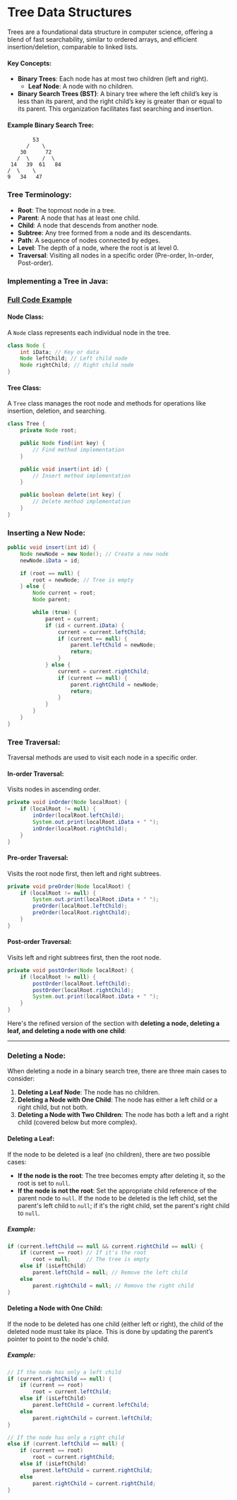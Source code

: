 # Tree Data Structures

Trees are a foundational data structure in computer science, offering a blend of fast searchability, similar to ordered arrays, and efficient insertion/deletion, comparable to linked lists.

#### Key Concepts:
- **Binary Trees**: Each node has at most two children (left and right).
  - **Leaf Node**: A node with no children.
- **Binary Search Trees (BST)**: A binary tree where the left child’s key is less than its parent, and the right child’s key is greater than or equal to its parent. This organization facilitates fast searching and insertion.

#### Example Binary Search Tree:

```
        53
      /    \
    30      72
   /  \    /  \
 14   39  61   84
/  \    \
9   34   47
```

### Tree Terminology:
- **Root**: The topmost node in a tree.
- **Parent**: A node that has at least one child.
- **Child**: A node that descends from another node.
- **Subtree**: Any tree formed from a node and its descendants.
- **Path**: A sequence of nodes connected by edges.
- **Level**: The depth of a node, where the root is at level 0.
- **Traversal**: Visiting all nodes in a specific order (Pre-order, In-order, Post-order).

### Implementing a Tree in Java:

### [Full Code Example](./Tree.java)

#### Node Class:
A `Node` class represents each individual node in the tree.

```java
class Node {
    int iData; // Key or data
    Node leftChild; // Left child node
    Node rightChild; // Right child node
}
```

#### Tree Class:
A `Tree` class manages the root node and methods for operations like insertion, deletion, and searching.

```java
class Tree {
    private Node root;

    public Node find(int key) {
        // Find method implementation
    }

    public void insert(int id) {
        // Insert method implementation
    }

    public boolean delete(int key) {
        // Delete method implementation
    }
}
```

### Inserting a New Node:

```java
public void insert(int id) {
    Node newNode = new Node(); // Create a new node
    newNode.iData = id;

    if (root == null) {
        root = newNode; // Tree is empty
    } else {
        Node current = root;
        Node parent;

        while (true) {
            parent = current;
            if (id < current.iData) {
                current = current.leftChild;
                if (current == null) {
                    parent.leftChild = newNode;
                    return;
                }
            } else {
                current = current.rightChild;
                if (current == null) {
                    parent.rightChild = newNode;
                    return;
                }
            }
        }
    }
}
```

### Tree Traversal:
Traversal methods are used to visit each node in a specific order.

#### In-order Traversal:
Visits nodes in ascending order.

```java
private void inOrder(Node localRoot) {
    if (localRoot != null) {
        inOrder(localRoot.leftChild);
        System.out.print(localRoot.iData + " ");
        inOrder(localRoot.rightChild);
    }
}
```

#### Pre-order Traversal:
Visits the root node first, then left and right subtrees.

```java
private void preOrder(Node localRoot) {
    if (localRoot != null) {
        System.out.print(localRoot.iData + " ");
        preOrder(localRoot.leftChild);
        preOrder(localRoot.rightChild);
    }
}
```

#### Post-order Traversal:
Visits left and right subtrees first, then the root node.

```java
private void postOrder(Node localRoot) {
    if (localRoot != null) {
        postOrder(localRoot.leftChild);
        postOrder(localRoot.rightChild);
        System.out.print(localRoot.iData + " ");
    }
}
```

Here's the refined version of the section with **deleting a node, deleting a leaf, and deleting a node with one child**:

---

### Deleting a Node:
When deleting a node in a binary search tree, there are three main cases to consider:

1. **Deleting a Leaf Node**: The node has no children.
2. **Deleting a Node with One Child**: The node has either a left child or a right child, but not both.
3. **Deleting a Node with Two Children**: The node has both a left and a right child (covered below but more complex).

#### Deleting a Leaf:
If the node to be deleted is a leaf (no children), there are two possible cases:

- **If the node is the root**: The tree becomes empty after deleting it, so the root is set to `null`.
- **If the node is not the root**: Set the appropriate child reference of the parent node to `null`. If the node to be deleted is the left child, set the parent's left child to `null`; if it's the right child, set the parent's right child to `null`.

##### Example:
```java
if (current.leftChild == null && current.rightChild == null) {
    if (current == root) // If it's the root
        root = null;     // The tree is empty
    else if (isLeftChild)
        parent.leftChild = null; // Remove the left child
    else
        parent.rightChild = null; // Remove the right child
}
```

#### Deleting a Node with One Child:
If the node to be deleted has one child (either left or right), the child of the deleted node must take its place. This is done by updating the parent’s pointer to point to the node's child.

##### Example:
```java
// If the node has only a left child
if (current.rightChild == null) {
    if (current == root)
        root = current.leftChild;
    else if (isLeftChild)
        parent.leftChild = current.leftChild;
    else
        parent.rightChild = current.leftChild;
}

// If the node has only a right child
else if (current.leftChild == null) {
    if (current == root)
        root = current.rightChild;
    else if (isLeftChild)
        parent.leftChild = current.rightChild;
    else
        parent.rightChild = current.rightChild;
}
```

